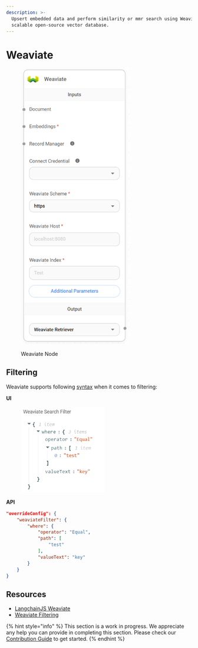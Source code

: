 ```yaml
---
description: >-
  Upsert embedded data and perform similarity or mmr search using Weaviate, a
  scalable open-source vector database.
---
```


# Weaviate

<figure><img src="../../../.gitbook/assets/image--165-.png" alt="" width="295"><figcaption><p>Weaviate Node</p></figcaption></figure>

## Filtering

Weaviate supports following [syntax](https://weaviate.io/developers/weaviate/search/filters) when it comes to filtering:

**UI**

<figure><img src="../../../.gitbook/assets/image--5---1---1-.png" alt="" width="227"><figcaption></figcaption></figure>

**API**

```json
"overrideConfig": {
    "weaviateFilter": {
        "where": {
            "operator": "Equal",
            "path": [
                "test"
            ],
            "valueText": "key"
        }
    }
}
```

## Resources

* [LangchainJS Weaviate](https://js.langchain.com/v0.1/docs/integrations/vectorstores/weaviate/#usage-query-documents)
* [Weaviate Filtering](https://weaviate.io/developers/weaviate/search/filters)

{% hint style="info" %}
This section is a work in progress. We appreciate any help you can provide in completing this section. Please check our [Contribution Guide](../../../contributing/) to get started.
{% endhint %}
